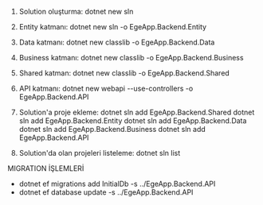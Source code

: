 1) Solution oluşturma: dotnet new sln
2) Entity katmanı: dotnet new sln -o EgeApp.Backend.Entity
3) Data katmanı: dotnet new classlib -o EgeApp.Backend.Data
4) Business katmanı: dotnet new classlib -o EgeApp.Backend.Business
5) Shared katman: dotnet new classlib -o EgeApp.Backend.Shared
6) API katmanı: dotnet new webapi --use-controllers -o EgeApp.Backend.API

7) Solution'a proje ekleme:
    dotnet sln add EgeApp.Backend.Shared
    dotnet sln add EgeApp.Backend.Entity
    dotnet sln add EgeApp.Backend.Data
    dotnet sln add EgeApp.Backend.Business
    dotnet sln add EgeApp.Backend.API

8) Solution'da olan projeleri listeleme:
    dotnet sln list

MIGRATION İŞLEMLERİ
* dotnet ef migrations add InitialDb -s ../EgeApp.Backend.API
* dotnet ef database update -s ../EgeApp.Backend.API
